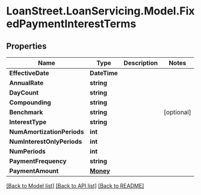 # LoanStreet.LoanServicing.Model.FixedPaymentInterestTerms
## Properties

Name | Type | Description | Notes
------------ | ------------- | ------------- | -------------
**EffectiveDate** | **DateTime** |  | 
**AnnualRate** | **string** |  | 
**DayCount** | **string** |  | 
**Compounding** | **string** |  | 
**Benchmark** | **string** |  | [optional] 
**InterestType** | **string** |  | 
**NumAmortizationPeriods** | **int** |  | 
**NumInterestOnlyPeriods** | **int** |  | 
**NumPeriods** | **int** |  | 
**PaymentFrequency** | **string** |  | 
**PaymentAmount** | [**Money**](Money.md) |  | 

[[Back to Model list]](../README.md#documentation-for-models) [[Back to API list]](../README.md#documentation-for-api-endpoints) [[Back to README]](../README.md)

